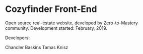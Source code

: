 # Cozyfinder Front-End

Open source real-estate website, developed by Zero-to-Mastery community.
Development started: February, 2019.

Developers:

  Chandler Baskins
  Tamas Knisz

